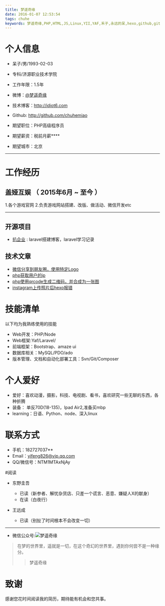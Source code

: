 ```yaml
---
title: 梦遥奇缘
date: 2016-01-07 12:53:54
tags: chuhe
keywords: 梦遥奇缘,PHP,HTML,JS,Linux,YII,YAF,禾子,永远的呆,hexo,github,gitcafe,pacman,Laravel,CodeIgniter
---
```


# 个人信息

 - 呆子/男/1993-02-03
 - 专科/济源职业技术学院
 - 工作年限：1.5年
 - 微博：[@梦遥奇缘](http://weibo.com/p/1006063292942135/home?from=page_100606&mod=TAB#place) 
 - 技术博客：http://idiot6.com 
 - Github: http://github.com/chuhemiao

 - 期望职位：PHP高级程序员
 - 期望薪资：税前月薪****
 - 期望城市：北京

---


# 工作经历


## 盖娅互娱 （ 2015年6月 ~ 至今 ）

1.各个游戏官网 
2.负责游戏网站搭建、改版、做活动、微信开发etc


---


## 开源项目

 - [扒企业](https://github.com/chuhemiao/baqiye) : laravel搭建博客，laravel学习记录


## 技术文章

- [微信分享到朋友圈，使用特定Logo](http://www.idiot6.com/2016/05/26/wechat_share/)
- [php获取用户的ip](http://www.idiot6.com/2016/03/15/%E8%8E%B7%E5%8F%96%E7%94%A8%E6%88%B7ip/) 
- [php使用qrcode生成二维码，并合成为一张图](http://www.idiot6.com/2016/11/16/qrcode_imagecopyresampled/)
- [instagram上传照片后hexo报错](http://www.idiot6.com/2016/09/07/instagram/)

# 技能清单

以下均为我熟练使用的技能

- Web开发：PHP/Node
- Web框架:Yaf/Laravel/
- 前端框架：Bootstrap、amaze ui
- 数据库相关：MySQL/PDO/ado
- 版本管理、文档和自动化部署工具：Svn/Git/Composer

# 个人爱好

- 爱好：喜欢动漫，摄影，科技、电视剧、看书，喜欢研究一些无聊的东西，各种折腾
- 装备： 单反70D(18-135)，Ipad Air2,准备买mbp
- learning：日语、Python、node、深入linux

# 联系方式

- 手机：182727037** 
- Email：yifeng826@vip.qq.com 
- QQ/微信号：NTM1MTAxNjAy

#阅读

- 东野圭吾
  + 已读（新参者、解忧杂货店、只差一个谎言、恶意、嫌疑人X的献身）
  + 在读（白夜行）

- 王远成
	+ 已读（别扯了时间根本不会改变一切）

---	

+ 微信公众号:![梦遥奇缘](http://source.shengxuezixun.com/images%2Fweixin.jpg)
>在梦的世界里，遥就是一切，在这个奇幻的世界里，遇到你何尝不是一种缘分。
 >>梦遥奇缘	


# 致谢
感谢您花时间阅读我的简历，期待能有机会和您共事。


